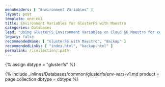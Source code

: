 ```yaml
---
menuheaders: [ "Environment Variables" ]
layout: post
template: one-col
title: Environment Variables for GlusterFS with Maestro
categories: Databases
lead: "Using GlusterFS Environment Variables on Cloud 66 Maestro for container stacks"
legacy: false
recommendedName: [ "GlusterFS with Maestro", "Backup" ]
recommendedLinks: [ "index.html", "backup.html" ]
permalink: /:collection/:path
---
```


{% assign dbtype = "glusterfs" %}

<a href="#environment-variables"></a>{% include _inlines/Databases/common/glusterfs/env-vars-v1.md  product = page.collection dbtype = dbtype %} 
